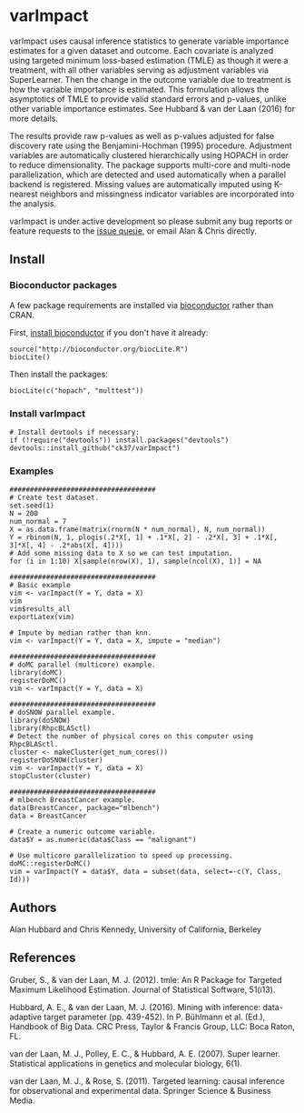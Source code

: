 # varImpact
varImpact uses causal inference statistics to generate variable importance estimates for a given dataset and outcome. Each covariate is analyzed using targeted minimum loss-based estimation (TMLE) as though it were a treatment, with all other variables serving as adjustment variables via SuperLearner. Then the change in the outcome variable due to treatment is how the variable importance is estimated. This formulation allows the asymptotics of TMLE to provide valid standard errors and p-values, unlike other variable importance estimates. See Hubbard & van der Laan (2016) for more details.

The results provide raw p-values as well as p-values adjusted for false discovery rate using the Benjamini-Hochman (1995) procedure. Adjustment variables are automatically clustered hierarchically using HOPACH in order to reduce dimensionality.  The package supports multi-core and multi-node parallelization, which are detected and used automatically when a parallel backend is registered. Missing values are automatically imputed using K-nearest neighbors and missingness indicator variables are incorporated into the analysis.

varImpact is under active development so please submit any bug reports or feature requests to the [issue queue](https://github.com/ck37/varImpact/issues), or email Alan & Chris directly.

## Install

### Bioconductor packages

A few package requirements are installed via [bioconductor](https://www.bioconductor.org) rather than CRAN.

First, [install bioconductor](https://www.bioconductor.org/install/) if you don't have it already:
```{r}
source("http://bioconductor.org/biocLite.R")
biocLite()
```

Then install the packages:
```{r}
biocLite(c("hopach", "multtest"))
```

### Install varImpact

```{r}
# Install devtools if necessary:
if (!require("devtools")) install.packages("devtools")
devtools::install_github("ck37/varImpact")
```

### Examples

```{r}
####################################
# Create test dataset.
set.seed(1)
N = 200
num_normal = 7
X = as.data.frame(matrix(rnorm(N * num_normal), N, num_normal))
Y = rbinom(N, 1, plogis(.2*X[, 1] + .1*X[, 2] - .2*X[, 3] + .1*X[, 3]*X[, 4] - .2*abs(X[, 4])))
# Add some missing data to X so we can test imputation.
for (i in 1:10) X[sample(nrow(X), 1), sample(ncol(X), 1)] = NA

####################################
# Basic example
vim <- varImpact(Y = Y, data = X)
vim
vim$results_all
exportLatex(vim)

# Impute by median rather than knn.
vim <- varImpact(Y = Y, data = X, impute = "median")

####################################
# doMC parallel (multicore) example.
library(doMC)
registerDoMC()
vim <- varImpact(Y = Y, data = X)

####################################
# doSNOW parallel example.
library(doSNOW)
library(RhpcBLASctl)
# Detect the number of physical cores on this computer using RhpcBLASctl.
cluster <- makeCluster(get_num_cores())
registerDoSNOW(cluster)
vim <- varImpact(Y = Y, data = X)
stopCluster(cluster)

####################################
# mlbench BreastCancer example.
data(BreastCancer, package="mlbench")
data = BreastCancer

# Create a numeric outcome variable.
data$Y = as.numeric(data$Class == "malignant")

# Use multicore parallelization to speed up processing.
doMC::registerDoMC()
vim = varImpact(Y = data$Y, data = subset(data, select=-c(Y, Class, Id)))

```

## Authors

Alan Hubbard and Chris Kennedy, University of California, Berkeley

## References

Gruber, S., & van der Laan, M. J. (2012). tmle: An R Package for Targeted Maximum Likelihood Estimation. Journal of Statistical Software, 51(i13).

Hubbard, A. E., & van der Laan, M. J. (2016). Mining with inference: data-adaptive target parameter (pp. 439-452). In P. Bühlmann et al. (Ed.), Handbook of Big Data. CRC Press, Taylor & Francis Group, LLC: Boca Raton, FL.

van der Laan, M. J., Polley, E. C., & Hubbard, A. E. (2007). Super learner. Statistical applications in genetics and molecular biology, 6(1).

van der Laan, M. J., & Rose, S. (2011). Targeted learning: causal inference for observational and experimental data. Springer Science & Business Media.
